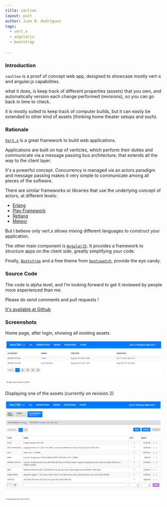 ```yaml
---
title: vaultee
layout: post
author: Juan B. Rodriguez
tags:
  - vert.x
  - angularjs
  - bootstrap

---
```


### Introduction

`vaultee` is a proof of concept web app, designed to showcase mostly vert-x and angular.js capabilities.

what it does, is keep track of different properties (assets) that you own, and automatically version each change performed (revisions), so you can go back in time to check.

it is mostly suited to keep track of computer builds, but it can easily be extended to other kind of assets (thinking home theater setups and such).


### Rationale

[`Vert.x`](http://vertx.io) is a great framework to build web applications.

Applications are built on top of verticles, which perform their duties and communicate via a message passing bus architecture, that extends all the way to the client layer.

It's a powerful concept. Concurrency is managed via an actors paradigm and message passing makes it very simple to communicate among all pieces of the software.

There are similar frameworks or libraries that use the underlying concept of actors, at different levels:

- [Erlang](http://www.erlang.org/)
- [Play Framework](http://www.playframework.com/)
- [Retlang](http://code.google.com/p/retlang/)
- [Meteor](http://www.meteor.com/)

But I believe only vert.x allows mixing different languages to construct your application.

The other main component is [`AngularJS`](http://www.angularjs.org/). It provides a framework to structure apps on the client side, greatly simplifying your code.

Finally, [`Bootstrap`](http://twitter.github.com/bootstrap/) and a free theme from [`bootswatch`](http://bootswatch.com/), provide the eye candy.


### Source Code

The code is alpha level, and I'm looking forward to get it reviewed by people more experienced than me.

Please do send comments and pull requests !

[It's available at Github](http://github.com/apertoire/vaultee)


### Screenshots

Home page, after login, showing all existing assets

![homepage listing all assets](/img/all.png)

Displaying one of the assets (currently on revision 2)

![display one asset](/img/assetview.png)